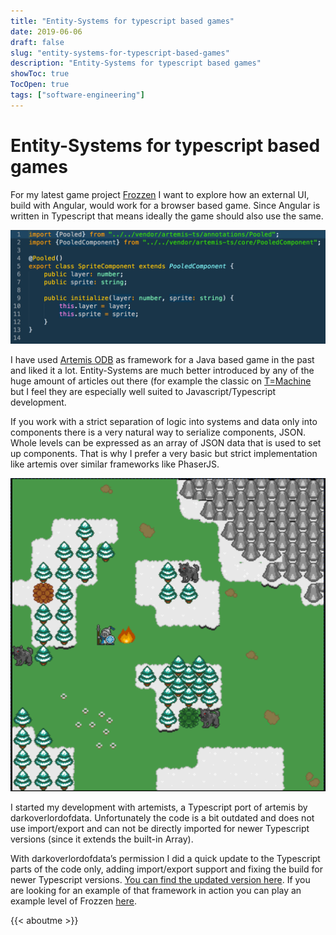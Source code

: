 ```yaml
---
title: "Entity-Systems for typescript based games"
date: 2019-06-06
draft: false
slug: "entity-systems-for-typescript-based-games"
description: "Entity-Systems for typescript based games"
showToc: true
TocOpen: true
tags: ["software-engineering"]
---
```


# Entity-Systems for typescript based games

For my latest game project [Frozzen](https://frozzen-client.appspot.com/) I want to explore how an external UI, build with Angular, would work for a browser based game. Since Angular is written in Typescript that means ideally the game should also use the same.

![Code of a typical data only component in Frozzen](/img/posts/entity-systems-for-typescript-based-games/frozzencode.png#center)

I have used [Artemis ODB](https://github.com/junkdog/artemis-odb) as framework for a Java based game in the past and liked it a lot. Entity-Systems are much better introduced by any of the huge amount of articles out there (for example the classic on [T=Machine](http://t-machine.org/index.php/2007/09/03/entity-systems-are-the-future-of-mmog-development-part-1/) but I feel they are especially well suited to Javascript/Typescript development.

If you work with a strict separation of logic into systems and data only into components there is a very natural way to serialize components, JSON. Whole levels can be expressed as an array of JSON data that is used to set up components. That is why I prefer a very basic but strict implementation like artemis over similar frameworks like PhaserJS.

![Frozzen is a turn based strategy game written in Typescript and artemists](/img/posts/entity-systems-for-typescript-based-games/frozzenscreen.png#center)

I started my development with artemists, a Typescript port of artemis by darkoverlordofdata. Unfortunately the code is a bit outdated and does not use import/export and can not be directly imported for newer Typescript versions (since it extends the built-in Array).

With darkoverlordofdata’s permission I did a quick update to the Typescript parts of the code only, adding import/export support and fixing the build for newer Typescript versions. [You can find the updated version here](https://github.com/rhazn/artemis-ts). If you are looking for an example of that framework in action you can play an example level of Frozzen [here](https://frozzen-client.appspot.com/).



{{< aboutme >}}